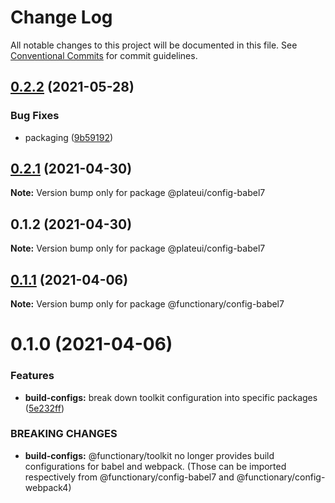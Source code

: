 # Change Log

All notable changes to this project will be documented in this file.
See [Conventional Commits](https://conventionalcommits.org) for commit guidelines.

## [0.2.2](https://github.com/wraft/plate/compare/@plateui/config-babel7@0.2.1...@plateui/config-babel7@0.2.2) (2021-05-28)

### Bug Fixes

- packaging ([9b59192](https://github.com/wraft/plate/commit/9b5919236f9b343cb000c4ccdd3123ac6fca7de8))

## [0.2.1](https://github.com/wraft/plate/compare/@plateui/config-babel7@0.1.2...@plateui/config-babel7@0.2.1) (2021-04-30)

**Note:** Version bump only for package @plateui/config-babel7

## 0.1.2 (2021-04-30)

**Note:** Version bump only for package @plateui/config-babel7

## [0.1.1](https://github.com/wearefunctionary/plate/compare/@functionary/config-babel7@0.1.0...@functionary/config-babel7@0.1.1) (2021-04-06)

**Note:** Version bump only for package @functionary/config-babel7

# 0.1.0 (2021-04-06)

### Features

- **build-configs:** break down toolkit configuration into specific packages ([5e232ff](https://github.com/wearefunctionary/plate/commit/5e232ffbbb6870d6ac8ebbda9cd5659692aa5065))

### BREAKING CHANGES

- **build-configs:** @functionary/toolkit no longer provides build configurations for babel and webpack.
  (Those can be imported respectively from @functionary/config-babel7 and @functionary/config-webpack4)
